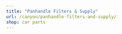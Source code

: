 ```yaml
---
title: "Panhandle Filters & Supply"
url: /canyon/panhandle-filters-and-supply/
shop: car parts
---
```

